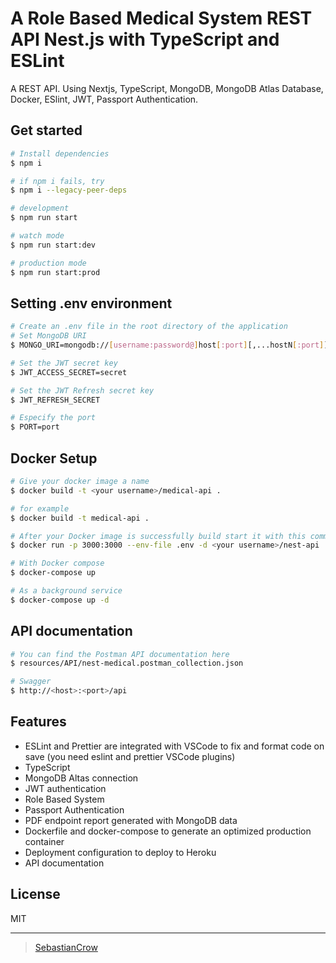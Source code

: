 # A Role Based Medical System REST API Nest.js with TypeScript and ESLint

A REST API. Using Nextjs, TypeScript, MongoDB, MongoDB Atlas Database, Docker, ESlint, JWT, Passport Authentication.

## Get started

```sh
# Install dependencies
$ npm i

# if npm i fails, try
$ npm i --legacy-peer-deps

# development
$ npm run start

# watch mode
$ npm run start:dev

# production mode
$ npm run start:prod
```

## Setting .env environment

```sh
# Create an .env file in the root directory of the application
# Set MongoDB URI
$ MONGO_URI=mongodb://[username:password@]host[:port][,...hostN[:port]][/[database][?parameter_list]]

# Set the JWT secret key
$ JWT_ACCESS_SECRET=secret

# Set the JWT Refresh secret key
$ JWT_REFRESH_SECRET

# Especify the port
$ PORT=port
```

## Docker Setup

```sh
# Give your docker image a name
$ docker build -t <your username>/medical-api .

# for example
$ docker build -t medical-api .

# After your Docker image is successfully build start it with this command
$ docker run -p 3000:3000 --env-file .env -d <your username>/nest-api

# With Docker compose
$ docker-compose up

# As a background service
$ docker-compose up -d
```

## API documentation

```sh
# You can find the Postman API documentation here
$ resources/API/nest-medical.postman_collection.json

# Swagger
$ http://<host>:<port>/api
```

## Features

- ESLint and Prettier are integrated with VSCode to fix and format code on save (you need eslint and prettier VSCode plugins)
- TypeScript
- MongoDB Altas connection
- JWT authentication
- Role Based System
- Passport Authentication
- PDF endpoint report generated with MongoDB data
- Dockerfile and docker-compose to generate an optimized production container
- Deployment configuration to deploy to Heroku
- API documentation

## License

MIT

---

> [SebastianCrow](https://github.com/sebastian-crow)
